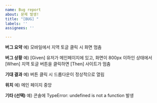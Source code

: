 ```yaml
---
name: Bug report
about: 문제 발생!
title: "[BUG] "
labels: ''
assignees: ''

---
```


**버그 요약**
예) 모바일에서 지역 토글 클릭 시 화면 멈춤

**버그 상황**
예)
[Given] 유저가 메인페이지에 있고, 화면이 800px 이하인 상태에서
[When] 지역 토글 버튼을 클릭하면
[Then] 사이트가 멈춤

**기대 결과**
예) 버튼 클릭 시 드롭다운이 정상적으로 열림

**위치**
예) 메인 페이지 중앙

**기타 (선택)**
예) 콘솔에 TypeError: undefined is not a function 발생
